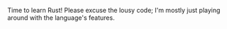 Time to learn Rust!  Please excuse the lousy code; I'm mostly just playing around with the language's features.
